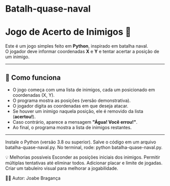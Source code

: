 # Batalh-quase-naval

# Jogo de Acerto de Inimigos 🎯

Este é um jogo simples feito em **Python**, inspirado em batalha naval.  
O jogador deve informar coordenadas **X** e **Y** e tentar acertar a posição de um inimigo.

---

## 🔹 Como funciona
- O jogo começa com uma lista de inimigos, cada um posicionado em coordenadas (X, Y).
- O programa mostra as posições (versão demonstrativa).
- O jogador digita as coordenadas em que deseja atacar.
- Se houver um inimigo naquela posição, ele é removido da lista (**acertou!**).
- Caso contrário, aparece a mensagem **"Água! Você errou!"**.
- Ao final, o programa mostra a lista de inimigos restantes.

---
Instale o Python (versão 3.8 ou superior).
Salve o código em um arquivo batalha-quase-naval.py.
No terminal, rode:
python batalha-quase-naval.py.

💡 Melhorias possíveis
Esconder as posições iniciais dos inimigos.
Permitir múltiplas tentativas até eliminar todos.
Adicionar placar e limite de jogadas.
Criar um tabuleiro visual para melhorar a jogabilidade.

👨‍💻 Autor: Joabe Bragança
